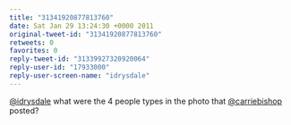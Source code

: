 ```yaml
---
title: "31341920877813760"
date: Sat Jan 29 13:24:30 +0000 2011
original-tweet-id: "31341920877813760"
retweets: 0
favorites: 0
reply-tweet-id: "31339927320920064"
reply-user-id: "17933000"
reply-user-screen-name: "idrysdale"
---
```

<a href="https://twitter.com/idrysdale">@idrysdale</a> what were the 4 people types in the photo that <a href="https://twitter.com/carriebishop">@carriebishop</a> posted?
